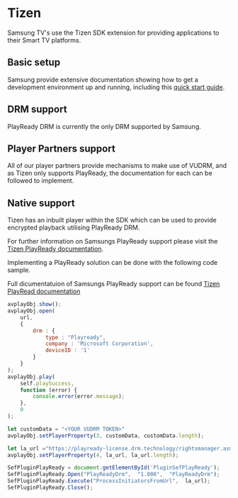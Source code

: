 # Tizen

Samsung TV's use the Tizen SDK extension for providing applications to their Smart TV platforms.

## Basic setup

Samsung provide extensive documentation showing how to get a development environment up and running, including this [quick start guide](https://developer.samsung.com/tv/develop/getting-started/quick-start-guide).

## DRM support

PlayReady DRM is currently the only DRM supported by Samsung.

## Player Partners support

All of our player partners provide mechanisms to make use of VUDRM, and as Tizen only supports PlayReady, the documentation for each can be followed to implement.  

## Native support

Tizen has an inbuilt player within the SDK which can be used to provide encrypted playback utilising PlayReady DRM.

For further information on Samsungs PlayReady support please visit the [Tizen PlayReady documentation](https://developer.samsung.com/tv/develop/legacy-platform-library/tut00064/index).

Implementing a PlayReady solution can be done with the following code sample.

Full dicumentatuion of Samsungs PlayReady support can be found [Tizen PlayRead documentation](https://developer.samsung.com/tv/develop/legacy-platform-library/tut00064/index)

```javascript
avplayObj.show();
avplayObj.open(
    url,
    {
        drm : {
            type : "Playready",
            company : 'Microsoft Corporation',
            deviceID : '1'
        }
    }
);
avplayObj.play(
    self.playSuccess,
    function (error) {
        console.error(error.message);
    },
    0
);

let customData = "<YOUR VUDRM TOKEN>"
avplayObj.setPlayerProperty(3, customData, customData.length);

let la_url ="https://playready-license.drm.technology/rightsmanager.asmx";
avplayObj.setPlayerProperty(4, la_url, la_url.length);

SefPluginPlayReady = document.getElementById('PluginSefPlayReady');
SefPluginPlayReady.Open("PlayReadyDrm",  "1.000",  "PlayReadyDrm");
SefPluginPlayReady.Execute("ProcessInitiatorsFromUrl",  la_url);
SefPluginPlayReady.Close();
```


